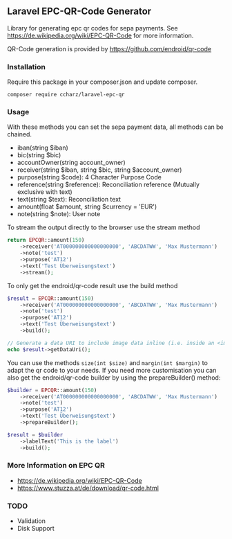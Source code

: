 ## Laravel EPC-QR-Code Generator

Library for generating epc qr codes for sepa payments. See https://de.wikipedia.org/wiki/EPC-QR-Code for more information.

QR-Code generation is provided by https://github.com/endroid/qr-code

### Installation

Require this package in your composer.json and update composer. 

    composer require ccharz/laravel-epc-qr

### Usage

With these methods you can set the sepa payment data, all methods can be chained.

* iban(string $iban)
* bic(string $bic)
* accountOwner(string account_owner)
* receiver(string $iban, string $bic, string $account_owner)
* purpose(string $code): 4 Character Purpose Code
* reference(string $reference): Reconciliation reference (Mutually exclusive with text)
* text(string $text): Reconciliation text
* amount(float $amount, string $currency = 'EUR')
* note(string $note): User note

To stream the output directly to the browser use the stream method

```php
return EPCQR::amount(150)
    ->receiver('AT000000000000000000', 'ABCDATWW', 'Max Mustermann')
    ->note('test')
    ->purpose('AT12')
    ->text('Test Überweisungstext')
    ->stream();
```

To only get the endroid/qr-code result use the build method

```php
$result = EPCQR::amount(150)
    ->receiver('AT000000000000000000', 'ABCDATWW', 'Max Mustermann')
    ->note('test')
    ->purpose('AT12')
    ->text('Test Überweisungstext')
    ->build();

// Generate a data URI to include image data inline (i.e. inside an <img> tag)
echo $result->getDataUri();
```

You can use the methods `size(int $size)` and `margin(int $margin)` to adapt the qr code to your needs. If you need more customisation you can also get the endroid/qr-code builder by using the prepareBuilder() method:

```php
$builder = EPCQR::amount(150)
    ->receiver('AT000000000000000000', 'ABCDATWW', 'Max Mustermann')
    ->note('test')
    ->purpose('AT12')
    ->text('Test Überweisungstext')
    ->prepareBuilder();

$result = $builder
    ->labelText('This is the label')
    ->build();
```

### More Information on EPC QR

* https://de.wikipedia.org/wiki/EPC-QR-Code
* https://www.stuzza.at/de/download/qr-code.html

### TODO

* Validation
* Disk Support